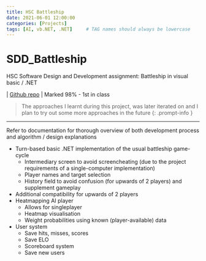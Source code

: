 ```yaml
---
title: HSC Battleship
date: 2021-06-01 12:00:00
categories: [Projects]
tags: [AI, vb.NET, .NET]     # TAG names should always be lowercase
---
```


# SDD_Battleship
HSC Software Design and Development assignment: Battleship in visual basic / .NET

| [Github repo](https://github.com/j-diefenbach/SDD_Battleship) \| Marked 98% - 1st in class
> The approaches I learnt during this project, was later iterated on and I plan to try out some more approaches in the future
{: .prompt-info }
---

Refer to documentation for thorough overview of both development process and algorithm / design explanations

- Turn-based basic .NET implementation of the usual battleship game-cycle
  - Intermediary screen to avoid screencheating (due to the project requirements of a single-computer implementation)
  - Player names and target selection
  - History field to avoid confusion (for upwards of 2 players) and supplement gameplay
- Additional compatibility for upwards of 2 players
- Heatmapping AI player
  - Allows for singleplayer
  - Heatmap visualisation
  - Weight probabilities using known (player-available) data
- User system
  - Save hits, misses, scores
  - Save ELO
  - Scoreboard system
  - Save new users
